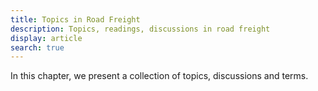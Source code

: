 ```yaml
---
title: Topics in Road Freight
description: Topics, readings, discussions in road freight
display: article
search: true
---
```


In this chapter, we present a collection of topics, discussions and terms.
